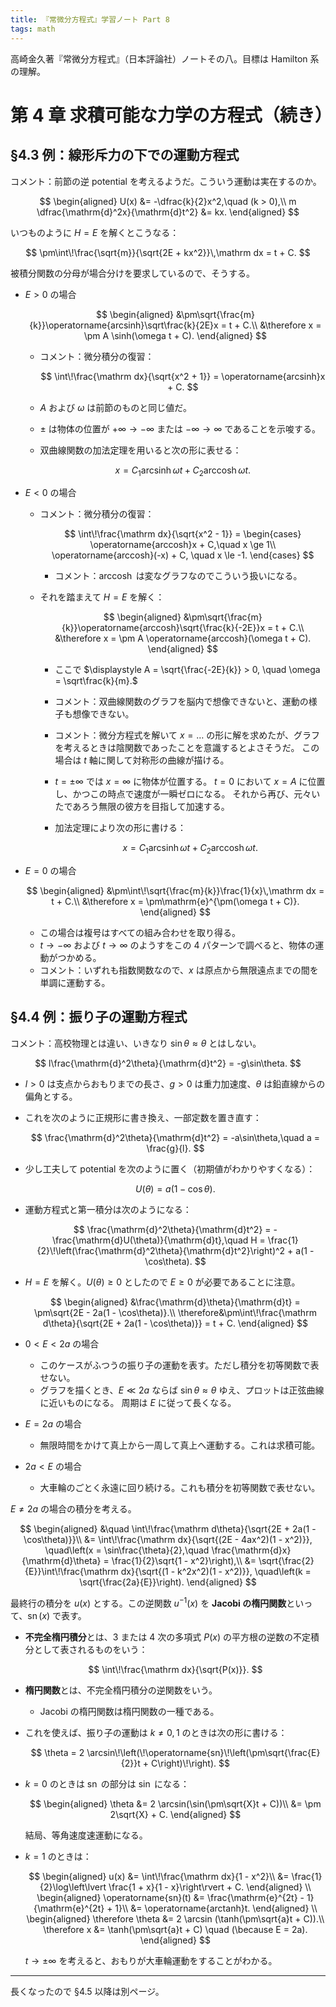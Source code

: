 ```yaml
---
title: 『常微分方程式』学習ノート Part 8
tags: math
---
```


高崎金久著『常微分方程式』（日本評論社）ノートその八。目標は Hamilton 系の理解。

# 第 4 章 求積可能な力学の方程式（続き）

## §4.3 例：線形斥力の下での運動方程式

コメント：前節の逆 potential を考えるようだ。こういう運動は実在するのか。

$$
\begin{aligned}
U(x) &= -\dfrac{k}{2}x^2,\quad (k > 0),\\
m \dfrac{\mathrm{d}^2x}{\mathrm{d}t^2} &= kx.
\end{aligned}
$$

いつものように $H = E$ を解くとこうなる：

$$
\pm\int\!\frac{\sqrt{m}}{\sqrt{2E + kx^2}}\,\mathrm dx = t + C.
$$

被積分関数の分母が場合分けを要求しているので、そうする。

* $E > 0$ の場合

  $$
  \begin{aligned}
  &\pm\sqrt{\frac{m}{k}}\operatorname{arcsinh}\sqrt\frac{k}{2E}x = t + C.\\
  &\therefore x = \pm A \sinh(\omega t + C).
  \end{aligned}
  $$

  * コメント：微分積分の復習：

    $$
    \int\!\frac{\mathrm dx}{\sqrt{x^2 + 1}} = \operatorname{arcsinh}x + C.
    $$

  * $A$ および $\omega$ は前節のものと同じ値だ。
  * $\pm$ は物体の位置が $+\infty \to -\infty$ または $-\infty \to \infty$ であることを示唆する。
  * 双曲線関数の加法定理を用いると次の形に表せる：

    $$
    x = C_1 \operatorname{arcsinh} \omega t + C_2 \operatorname{arccosh} \omega t.
    $$

* $E < 0$ の場合

  * コメント：微分積分の復習：

    $$
    \int\!\frac{\mathrm dx}{\sqrt{x^2 - 1}} =
    \begin{cases}
    \operatorname{arccosh}x + C,\quad x \ge 1\\
    \operatorname{arccosh}(-x) + C, \quad x \le -1.
    \end{cases}
    $$

    * コメント：$\operatorname{arccosh}$ は変なグラフなのでこういう扱いになる。

  * それを踏まえて $H = E$ を解く：

    $$
    \begin{aligned}
    &\pm\sqrt{\frac{m}{k}}\operatorname{arccosh}\sqrt{\frac{k}{-2E}}x = t + C.\\
    &\therefore x = \pm A \operatorname{arccosh}(\omega t + C).
    \end{aligned}
    $$

    * ここで $\displaystyle A = \sqrt{\frac{-2E}{k}} > 0, \quad \omega = \sqrt\frac{k}{m}.$
    * コメント：双曲線関数のグラフを脳内で想像できないと、運動の様子も想像できない。
    * コメント：微分方程式を解いて $x = \dots$ の形に解を求めたが、グラフを考えるときは陰関数であったことを意識するとよさそうだ。
      この場合は $t$ 軸に関して対称形の曲線が描ける。
    * $t = \pm\infty$ では $x = \infty$ に物体が位置する。
      $t = 0$ において $x = A$ に位置し、かつこの時点で速度が一瞬ゼロになる。
      それから再び、元々いたであろう無限の彼方を目指して加速する。
    * 加法定理により次の形に書ける：

      $$
      x = C_1 \operatorname{arcsinh}\omega t + C_2 \operatorname{arccosh}\omega t.
      $$

* $E = 0$ の場合

  $$
  \begin{aligned}
      &\pm\int\!\sqrt{\frac{m}{k}}\frac{1}{x}\,\mathrm dx = t + C.\\
      &\therefore x = \pm\mathrm{e}^{\pm(\omega t + C)}.
  \end{aligned}
  $$

  * この場合は複号はすべての組み合わせを取り得る。
  * $t \to -\infty$ および $t \to \infty$ のようすをこの 4 パターンで調べると、物体の運動がつかめる。
  * コメント：いずれも指数関数なので、$x$ は原点から無限遠点までの間を単調に運動する。

## §4.4 例：振り子の運動方程式

コメント：高校物理とは違い、いきなり $\sin\theta \approx \theta$ とはしない。

$$
l\frac{\mathrm{d}^2\theta}{\mathrm{d}t^2} = -g\sin\theta.
$$

* $l > 0$ は支点からおもりまでの長さ、$g > 0$ は重力加速度、$\theta$ は鉛直線からの偏角とする。
* これを次のように正規形に書き換え、一部定数を置き直す：

  $$
  \frac{\mathrm{d}^2\theta}{\mathrm{d}t^2} = -a\sin\theta,\quad a = \frac{g}{l}.
  $$

* 少し工夫して potential を次のように置く（初期値がわかりやすくなる）：

  $$
  U(\theta) = a(1 - \cos\theta).
  $$

* 運動方程式と第一積分は次のようになる：

  $$
  \frac{\mathrm{d}^2\theta}{\mathrm{d}t^2} = -\frac{\mathrm{d}U(\theta)}{\mathrm{d}t},\quad
  H = \frac{1}{2}\!\left(\frac{\mathrm{d}^2\theta}{\mathrm{d}t^2}\right)^2 + a(1 - \cos\theta).
  $$

* $H = E$ を解く。$U(\theta) \ge 0$ としたので $E \ge 0$ が必要であることに注意。

  $$
  \begin{aligned}
  &\frac{\mathrm{d}\theta}{\mathrm{d}t} = \pm\sqrt{2E - 2a(1 - \cos\theta)}.\\
  \therefore&\pm\int\!\frac{\mathrm d\theta}{\sqrt{2E + 2a(1 - \cos\theta)}} = t + C.
  \end{aligned}
  $$

* $0 < E < 2a$ の場合
  * このケースがふつうの振り子の運動を表す。ただし積分を初等関数で表せない。
  * グラフを描くとき、$E \ll 2a$ ならば $\sin\theta \approx \theta$ ゆえ、プロットは正弦曲線に近いものになる。
    周期は $E$ に従って長くなる。
* $E = 2a$ の場合
  * 無限時間をかけて真上から一周して真上へ運動する。これは求積可能。
* $2a < E$ の場合
  * 大車輪のごとく永遠に回り続ける。これも積分を初等関数で表せない。

$E \ne 2a$ の場合の積分を考える。

$$
\begin{aligned}
&\quad \int\!\frac{\mathrm d\theta}{\sqrt{2E + 2a(1 - \cos\theta)}}\\
&= \int\!\frac{\mathrm dx}{\sqrt{(2E - 4ax^2)(1 - x^2)}}, \quad\left(x = \sin\frac{\theta}{2},\quad \frac{\mathrm{d}x}{\mathrm{d}\theta} = \frac{1}{2}\sqrt{1 - x^2}\right),\\
&= \sqrt{\frac{2}{E}}\int\!\frac{\mathrm dx}{\sqrt{(1 - k^2x^2)(1 - x^2)}}, \quad\left(k = \sqrt{\frac{2a}{E}}\right).
\end{aligned}
$$

最終行の積分を $u(x)$ とする。この逆関数 $u ^{-1}(x)$ を **Jacobi の楕円関数**といって、$\operatorname{sn}(x)$ で表す。

* **不完全楕円積分**とは、3 または 4 次の多項式 $P(x)$ の平方根の逆数の不定積分として表されるものをいう：

  $$
  \int\!\frac{\mathrm dx}{\sqrt{P(x)}}.
  $$

* **楕円関数**とは、不完全楕円積分の逆関数をいう。
  * Jacobi の楕円関数は楕円関数の一種である。

* これを使えば、振り子の運動は $k \ne 0, 1$ のときは次の形に書ける：

  $$
  \theta = 2 \arcsin\!\left(\!\operatorname{sn}\!\left(\pm\sqrt{\frac{E}{2}}t + C\right)\!\right).
  $$

* $k = 0$ のときは $\operatorname{sn}$ の部分は $\sin$ になる：

  $$
  \begin{aligned}
  \theta &= 2 \arcsin(\sin(\pm\sqrt{X}t + C))\\
  &= \pm 2\sqrt{X} + C.
  \end{aligned}
  $$

  結局、等角速度速運動になる。
* $k = 1$ のときは：

  $$
  \begin{aligned}
  u(x) &= \int\!\frac{\mathrm dx}{1 - x^2}\\
  &= \frac{1}{2}\log\left\lvert \frac{1 + x}{1 - x}\right\rvert + C.
  \end{aligned}
  \\
  \begin{aligned}
  \operatorname{sn}(t) &= \frac{\mathrm{e}^{2t} - 1}{\mathrm{e}^{2t} + 1}\\
  &= \operatorname{arctanh}t.
  \end{aligned}
  \\
  \begin{aligned}
  \therefore \theta &= 2 \arcsin (\tanh(\pm\sqrt{a}t + C)).\\
  \therefore x &= \tanh(\pm\sqrt{a}t + C) \quad (\because E = 2a).
  \end{aligned}
  $$

  $t \to \pm\infty$ を考えると、おもりが大車輪運動をすることがわかる。

----

長くなったので §4.5 以降は別ページ。
